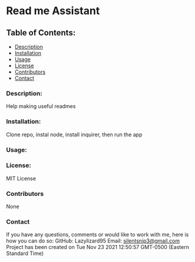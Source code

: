 # Read me Assistant
## Table of Contents:
* [Description](#description)
* [Installation](#installation)
* [Usage](#usage) 
* [License](#license)
* [Contributors](#contributors)
* [Contact](#contact)
### Description:
Help making useful readmes
### Installation:
Clone repo, instal node, install inquirer, then run the app
### Usage:

### License:
MIT License
### Contributors
None
### Contact
If you have any questions, comments or would like to work with me, here is how you can do so:
GitHub: Lazylizard95
Email: silentsnip3@gmail.com
Project has been created on Tue Nov 23 2021 12:50:57 GMT-0500 (Eastern Standard Time)

